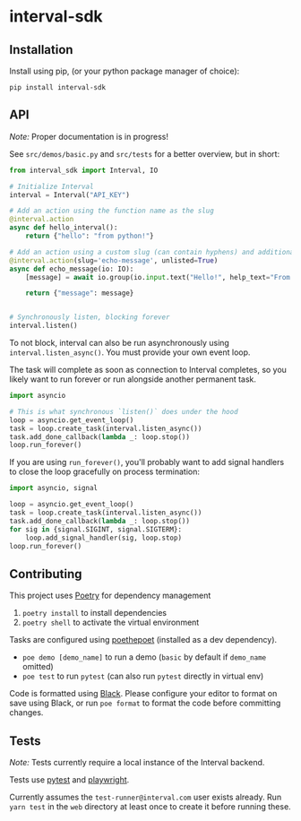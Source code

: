 # interval-sdk

## Installation

Install using pip, (or your python package manager of choice):

```
pip install interval-sdk
```

## API

*Note:* Proper documentation is in progress!

See `src/demos/basic.py` and `src/tests` for a better overview, but in short:

```python
from interval_sdk import Interval, IO

# Initialize Interval
interval = Interval("API_KEY")

# Add an action using the function name as the slug
@interval.action
async def hello_interval():
    return {"hello": "from python!"}

# Add an action using a custom slug (can contain hyphens) and additional configuration
@interval.action(slug='echo-message', unlisted=True)
async def echo_message(io: IO):
    [message] = await io.group(io.input.text("Hello!", help_text="From python!"))

    return {"message": message}


# Synchronously listen, blocking forever
interval.listen()
```

To not block, interval can also be run asynchronously using
`interval.listen_async()`. You must provide your own event loop.

The task will complete as soon as connection to Interval completes, so you
likely want to run forever or run alongside another permanent task.

```python
import asyncio

# This is what synchronous `listen()` does under the hood
loop = asyncio.get_event_loop()
task = loop.create_task(interval.listen_async())
task.add_done_callback(lambda _: loop.stop())
loop.run_forever()
```

If you are using `run_forever()`, you'll probably want to add signal handlers
to close the loop gracefully on process termination:

```python
import asyncio, signal

loop = asyncio.get_event_loop()
task = loop.create_task(interval.listen_async())
task.add_done_callback(lambda _: loop.stop())
for sig in {signal.SIGINT, signal.SIGTERM}:
    loop.add_signal_handler(sig, loop.stop)
loop.run_forever()
```


## Contributing

This project uses [Poetry](https://python-poetry.org/) for dependency
management

1. `poetry install` to install dependencies
2. `poetry shell` to activate the virtual environment

Tasks are configured using [poethepoet](https://github.com/nat-n/poethepoet)
(installed as a dev dependency).

- `poe demo [demo_name]` to run a demo (`basic` by default if `demo_name` omitted)
- `poe test` to run `pytest` (can also run `pytest` directly in virtual env)

Code is formatted using [Black](https://github.com/psf/black). Please configure
your editor to format on save using Black, or run `poe format` to format the
code before committing changes.

## Tests

*Note:* Tests currently require a local instance of the Interval backend.

Tests use [pytest](https://docs.pytest.org/en/7.1.x/) and
[playwright](https://playwright.dev/python/).

Currently assumes the `test-runner@interval.com` user exists already.
Run `yarn test` in the `web` directory at least once to create it before
running these.
